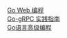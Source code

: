 
[Go Web 编程](http://localhost:9090/?url_long=111&url_long=222)   
[Go-gRPC 实践指南](https://www.golang123.com/book/36?chapterID=857)   
[Go语言高级编程](https://legacy.gitbook.com/book/chai2010/advanced-go-programming-book/details)

